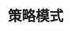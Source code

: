 ---
title: 策略模式
icon: /assets/images/brainBoom/designPatterns/strategy-mini.png
order: 8
category:
  - 设计模式
---